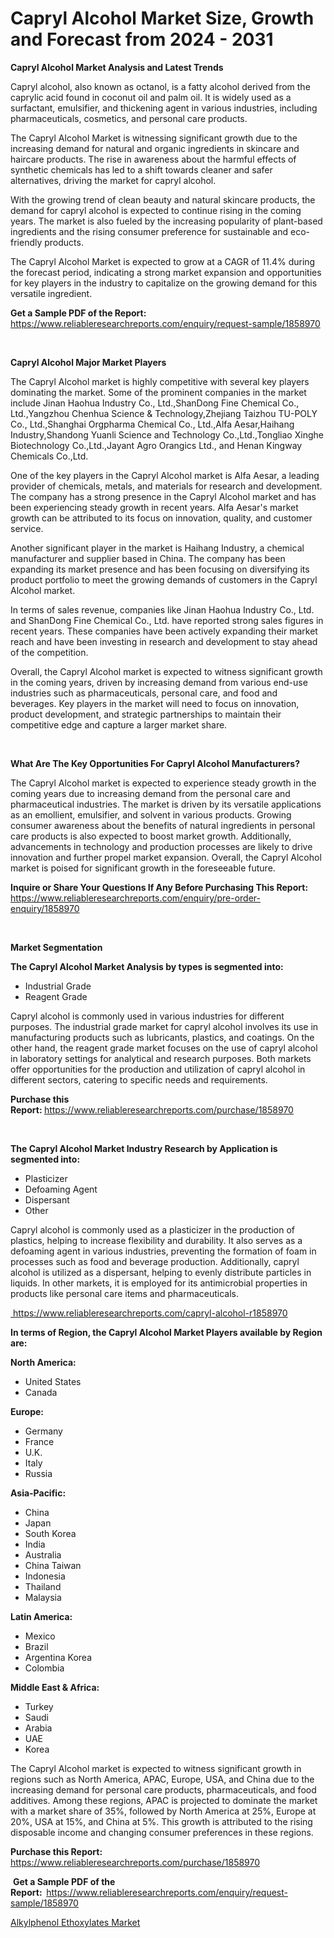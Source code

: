 <p><h1>Capryl Alcohol Market Size, Growth and Forecast from 2024 - 2031</h1></p><p><strong>Capryl Alcohol Market Analysis and Latest Trends</strong></p>
<p><p>Capryl alcohol, also known as octanol, is a fatty alcohol derived from the caprylic acid found in coconut oil and palm oil. It is widely used as a surfactant, emulsifier, and thickening agent in various industries, including pharmaceuticals, cosmetics, and personal care products.</p><p>The Capryl Alcohol Market is witnessing significant growth due to the increasing demand for natural and organic ingredients in skincare and haircare products. The rise in awareness about the harmful effects of synthetic chemicals has led to a shift towards cleaner and safer alternatives, driving the market for capryl alcohol.</p><p>With the growing trend of clean beauty and natural skincare products, the demand for capryl alcohol is expected to continue rising in the coming years. The market is also fueled by the increasing popularity of plant-based ingredients and the rising consumer preference for sustainable and eco-friendly products.</p><p>The Capryl Alcohol Market is expected to grow at a CAGR of 11.4% during the forecast period, indicating a strong market expansion and opportunities for key players in the industry to capitalize on the growing demand for this versatile ingredient.</p></p>
<p><strong>Get a Sample PDF of the Report:&nbsp;</strong> <a href="https://www.reliableresearchreports.com/enquiry/request-sample/1858970">https://www.reliableresearchreports.com/enquiry/request-sample/1858970</a></p>
<p>&nbsp;</p>
<p><strong>Capryl Alcohol Major Market Players</strong></p>
<p><p>The Capryl Alcohol market is highly competitive with several key players dominating the market. Some of the prominent companies in the market include Jinan Haohua Industry Co., Ltd.,ShanDong Fine Chemical Co., Ltd.,Yangzhou Chenhua Science & Technology,Zhejiang Taizhou TU-POLY Co., Ltd.,Shanghai Orgpharma Chemical Co., Ltd.,Alfa Aesar,Haihang Industry,Shandong Yuanli Science and Technology Co.,Ltd.,Tongliao Xinghe Biotechnology Co.,Ltd.,Jayant Agro Orangics Ltd., and Henan Kingway Chemicals Co.,Ltd.</p><p>One of the key players in the Capryl Alcohol market is Alfa Aesar, a leading provider of chemicals, metals, and materials for research and development. The company has a strong presence in the Capryl Alcohol market and has been experiencing steady growth in recent years. Alfa Aesar's market growth can be attributed to its focus on innovation, quality, and customer service.</p><p>Another significant player in the market is Haihang Industry, a chemical manufacturer and supplier based in China. The company has been expanding its market presence and has been focusing on diversifying its product portfolio to meet the growing demands of customers in the Capryl Alcohol market.</p><p>In terms of sales revenue, companies like Jinan Haohua Industry Co., Ltd. and ShanDong Fine Chemical Co., Ltd. have reported strong sales figures in recent years. These companies have been actively expanding their market reach and have been investing in research and development to stay ahead of the competition.</p><p>Overall, the Capryl Alcohol market is expected to witness significant growth in the coming years, driven by increasing demand from various end-use industries such as pharmaceuticals, personal care, and food and beverages. Key players in the market will need to focus on innovation, product development, and strategic partnerships to maintain their competitive edge and capture a larger market share.</p></p>
<p>&nbsp;</p>
<p><strong>What Are The Key Opportunities For Capryl Alcohol Manufacturers?</strong></p>
<p><p>The Capryl Alcohol market is expected to experience steady growth in the coming years due to increasing demand from the personal care and pharmaceutical industries. The market is driven by its versatile applications as an emollient, emulsifier, and solvent in various products. Growing consumer awareness about the benefits of natural ingredients in personal care products is also expected to boost market growth. Additionally, advancements in technology and production processes are likely to drive innovation and further propel market expansion. Overall, the Capryl Alcohol market is poised for significant growth in the foreseeable future.</p></p>
<p><strong>Inquire or Share Your Questions If Any Before Purchasing This Report:</strong> <a href="https://www.reliableresearchreports.com/enquiry/pre-order-enquiry/1858970">https://www.reliableresearchreports.com/enquiry/pre-order-enquiry/1858970</a></p>
<p>&nbsp;</p>
<p><strong>Market Segmentation</strong></p>
<p><strong>The Capryl Alcohol Market Analysis by types is segmented into:</strong></p>
<p><ul><li>Industrial Grade</li><li>Reagent Grade</li></ul></p>
<p><p>Capryl alcohol is commonly used in various industries for different purposes. The industrial grade market for capryl alcohol involves its use in manufacturing products such as lubricants, plastics, and coatings. On the other hand, the reagent grade market focuses on the use of capryl alcohol in laboratory settings for analytical and research purposes. Both markets offer opportunities for the production and utilization of capryl alcohol in different sectors, catering to specific needs and requirements.</p></p>
<p><strong>Purchase this Report:&nbsp;</strong><a href="https://www.reliableresearchreports.com/purchase/1858970">https://www.reliableresearchreports.com/purchase/1858970</a></p>
<p>&nbsp;</p>
<p><strong>The Capryl Alcohol Market Industry Research by Application is segmented into:</strong></p>
<p><ul><li>Plasticizer</li><li>Defoaming Agent</li><li>Dispersant</li><li>Other</li></ul></p>
<p><p>Capryl alcohol is commonly used as a plasticizer in the production of plastics, helping to increase flexibility and durability. It also serves as a defoaming agent in various industries, preventing the formation of foam in processes such as food and beverage production. Additionally, capryl alcohol is utilized as a dispersant, helping to evenly distribute particles in liquids. In other markets, it is employed for its antimicrobial properties in products like personal care items and pharmaceuticals.</p></p>
<p><a href="https://www.reliableresearchreports.com/capryl-alcohol-r1858970">&nbsp;https://www.reliableresearchreports.com/capryl-alcohol-r1858970</a></p>
<p><strong>In terms of Region, the Capryl Alcohol Market Players available by Region are:</strong></p>
<p>
    <p> <strong> North America: </strong>
        <ul>
            <li>United States</li>
            <li>Canada</li>
        </ul>
        </p> 
    <p> <strong> Europe: </strong>
        <ul>
            <li>Germany</li>
            <li>France</li>
            <li>U.K.</li>
            <li>Italy</li>
            <li>Russia</li>
        </ul>
        </p> 
    <p> <strong> Asia-Pacific: </strong>
        <ul>
            <li>China</li>
            <li>Japan</li>
            <li>South Korea</li>
            <li>India</li>
            <li>Australia</li>
            <li>China Taiwan</li>
            <li>Indonesia</li>
            <li>Thailand</li>
            <li>Malaysia</li>
        </ul>
        </p> 
    <p> <strong> Latin America: </strong>
        <ul>
            <li>Mexico</li>
            <li>Brazil</li>
            <li>Argentina Korea</li>
            <li>Colombia</li>
        </ul>
        </p> 
    <p> <strong> Middle East & Africa: </strong>
        <ul>
            <li>Turkey</li>
            <li>Saudi</li>
            <li>Arabia</li>
            <li>UAE</li>
            <li>Korea</li>
        </ul>
    </p>
    </p>
<p><p>The Capryl Alcohol market is expected to witness significant growth in regions such as North America, APAC, Europe, USA, and China due to the increasing demand for personal care products, pharmaceuticals, and food additives. Among these regions, APAC is projected to dominate the market with a market share of 35%, followed by North America at 25%, Europe at 20%, USA at 15%, and China at 5%. This growth is attributed to the rising disposable income and changing consumer preferences in these regions.</p></p>
<p><strong>Purchase this Report: </strong><a href="https://www.reliableresearchreports.com/purchase/1858970">https://www.reliableresearchreports.com/purchase/1858970</a></p>
<p>&nbsp;<strong>Get a Sample PDF of the Report:&nbsp;&nbsp;</strong><a href="https://www.reliableresearchreports.com/enquiry/request-sample/1858970">https://www.reliableresearchreports.com/enquiry/request-sample/1858970</a></p>
<p><strong></strong></p>
<p><p><a href="https://github.com/claudianurdin/Market-Research-Report-List-1/blob/main/alkylphenol-ethoxylates-market.md">Alkylphenol Ethoxylates Market</a></p></p>
